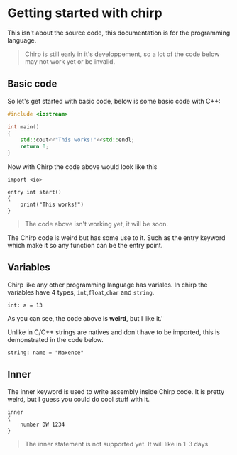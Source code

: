 # Getting started with chirp
This isn't about the source code, this documentation is for the programming language.

> Chirp is still early in it's developpement, so a lot of the code below may not work yet or be invalid.

## Basic code
So let's get started with basic code, below is some basic code with C++:
``` cpp
#include <iostream>

int main()
{
	std::cout<<"This works!"<<std::endl;
	return 0;
}
```
Now with Chirp the code above would look like this


```chirp
import <io>
 
entry int start()
{
	print("This works!")
}
```

> The code above isn't working yet, it will be soon.

The Chirp code is weird but has some use to it. Such as the entry keyword which make it so any function can be the entry point. 

## Variables
Chirp like any other programming language has variales. In chirp the variables have 4 types, ``int``,``float``,``char`` and ``string``.
```chirp
int: a = 13
```
As you can see, the code above is **weird**, but I like it.'

Unlike in C/C++ strings are  natives and don't have to be imported, this is demonstrated in the code below.
```chirp
string: name = "Maxence"
```

## Inner
The inner keyword is used to write assembly inside Chirp code. It is pretty weird, but I guess you could do cool stuff with it.

```chirp
inner
{
	number DW 1234
}
```

> The inner statement is not supported yet. It will like in 1-3 days
